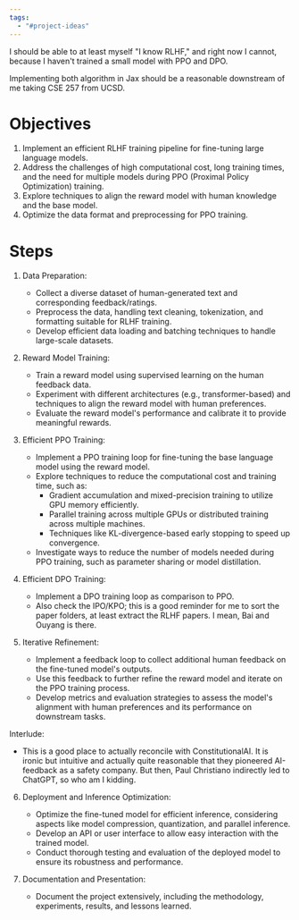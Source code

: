 ```yaml
---
tags:
  - "#project-ideas"
---
```

I should be able to at least myself "I know RLHF," and right now I cannot, because I haven't trained a small model with PPO and DPO.

Implementing both algorithm in Jax should be a reasonable downstream of me taking CSE 257 from UCSD.

# Objectives
1. Implement an efficient RLHF training pipeline for fine-tuning large language models.
2. Address the challenges of high computational cost, long training times, and the need for multiple models during PPO (Proximal Policy Optimization) training.
3. Explore techniques to align the reward model with human knowledge and the base model.
4. Optimize the data format and preprocessing for PPO training.

# Steps
1. Data Preparation:
   - Collect a diverse dataset of human-generated text and corresponding feedback/ratings.
   - Preprocess the data, handling text cleaning, tokenization, and formatting suitable for RLHF training.
   - Develop efficient data loading and batching techniques to handle large-scale datasets.

2. Reward Model Training:
   - Train a reward model using supervised learning on the human feedback data.
   - Experiment with different architectures (e.g., transformer-based) and techniques to align the reward model with human preferences.
   - Evaluate the reward model's performance and calibrate it to provide meaningful rewards.

3. Efficient PPO Training:
   - Implement a PPO training loop for fine-tuning the base language model using the reward model.
   - Explore techniques to reduce the computational cost and training time, such as:
     - Gradient accumulation and mixed-precision training to utilize GPU memory efficiently.
     - Parallel training across multiple GPUs or distributed training across multiple machines.
     - Techniques like KL-divergence-based early stopping to speed up convergence.
   - Investigate ways to reduce the number of models needed during PPO training, such as parameter sharing or model distillation.

4. Efficient DPO Training:
   - Implement a DPO training loop as comparison to PPO.
   - Also check the IPO/KPO; this is a good reminder for me to sort the paper folders, at least extract the RLHF papers. I mean, Bai and Ouyang is there.

5. Iterative Refinement:
   - Implement a feedback loop to collect additional human feedback on the fine-tuned model's outputs.
   - Use this feedback to further refine the reward model and iterate on the PPO training process.
   - Develop metrics and evaluation strategies to assess the model's alignment with human preferences and its performance on downstream tasks.

Interlude:
- This is a good place to actually reconcile with ConstitutionalAI. It is ironic but intuitive and actually quite reasonable that they pioneered AI-feedback as a safety company. But then, Paul Christiano indirectly led to ChatGPT, so who am I kidding.

6. Deployment and Inference Optimization:
   - Optimize the fine-tuned model for efficient inference, considering aspects like model compression, quantization, and parallel inference.
   - Develop an API or user interface to allow easy interaction with the trained model.
   - Conduct thorough testing and evaluation of the deployed model to ensure its robustness and performance.

7. Documentation and Presentation:
   - Document the project extensively, including the methodology, experiments, results, and lessons learned.